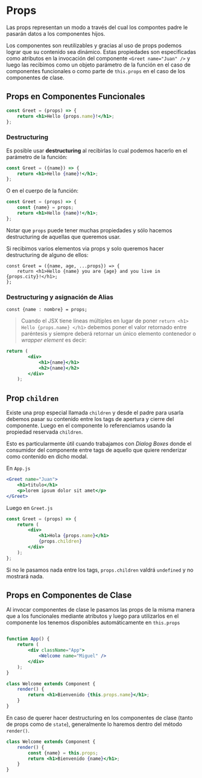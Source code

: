 # Props
Las props representan un modo a través del cual los compontes padre le pasarán datos a los componentes hijos.

Los componentes son reutilizables y gracias al uso de props podemos lograr que su contenido sea dinámico. Estas propiedades son especificadas como atributos en la invocación del componente `<Greet name="Juan" />` y luego las recibimos como un objeto parámetro de la función en el caso de componentes funcionales o como parte de `this.props` en el caso de los componentes de clase.


## Props en Componentes Funcionales
```jsx
const Greet = (props) => {
	return <h1>Hello {props.name}!</h1>;
};
```

### Destructuring
Es posible usar **destructuring** al recibirlas lo cual podemos hacerlo en el parámetro de la función:
```jsx
const Greet = ({name}) => {
	return <h1>Hello {name}!</h1>;
};
```
O en el cuerpo de la función:
```jsx
const Greet = (props) => {
	const {name} = props;
	return <h1>Hello {name}!</h1>;
};
```
Notar que `props` puede tener muchas propiedades y sólo hacemos destructuring de aquellas que queremos usar.


Si recibimos varios elementos via props y solo queremos hacer destructuring de alguno de ellos:

```
const Greet = ({name, age, ...props}) => {
	return <h1>Hello {name} you are {age} and you live in {props.city}!</h1>;
};
```



### Destructuring y asignación de Alias
`const {name : nombre} = props;`



> Cuando el JSX tiene líneas múltiples en lugar de poner `return <h1> Hello {props.name} </h1>` debemos poner el valor retornado entre paréntesis y siempre deberá retornar un único elemento contenedor o *wrapper element* es decir:
```jsx
return (
		<div>
			<h1>{name}</h1>
			<h2>{name}</h2>
		</div>
	);
```

## Prop `children`
Existe una prop especial llamada `children` y desde el padre para usarla debemos pasar su contenido entre los tags de apertura y cierre del componente.
Luego en el componente lo referenciamos usando la propiedad reservada `children`.

Esto es particularmente útil cuando trabajamos con *Dialog Boxes* donde el consumidor del componente entre tags de aquello que quiere renderizar como contenido en dicho modal.

En `App.js`
```jsx
<Greet name="Juan">
	<h1>titulo</h1>
	<p>lorem ipsum dolor sit amet</p>
</Greet>
```

Luego en `Greet.js`
```jsx
const Greet = (props) => {
	return (
		<div>
			<h1>Hola {props.name}</h1>
			{props.children}
		</div>
	);
};
```
Si no le pasamos  nada entre los tags, `props.children` valdrá `undefined` y no mostrará nada.

## Props en Componentes de Clase
Al invocar componentes de clase le pasamos las props de la misma manera que a los funcionales mediante atributos y luego para utilizarlos en el componente los tenemos disponibles automáticamente en `this.props`

```jsx

function App() {
	return (
		<div className="App">
			<Welcome name="Miguel" />
		</div>
	);
}
```

```jsx
class Welcome extends Component {
	render() {
		return <h1>Bienvenido {this.props.name}</h1>;
	}
}
```

En caso de querer hacer destructuring en los componentes de clase (tanto de props como de `state`), generalmente lo haremos dentro del método `render()`. 

```jsx
class Welcome extends Component {
	render() {
		const {name} = this.props;
		return <h1>Bienvenido {name}</h1>;
	}
}
```